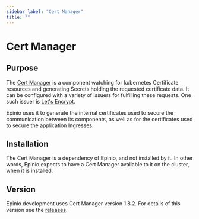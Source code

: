 ```yaml
---
sidebar_label: "Cert Manager"
title: ""
---
```


<head>
  <link rel="canonical" href="https://docs.epinio.io/references/cert-manager"/>
</head>

# Cert Manager

## Purpose

The [Cert Manager](https://cert-manager.io/) is a component watching for kubernetes
Certificate resources and generating Secrets holding the requested certificate data. It
can be configured with a variety of issuers for fulfilling these requests. One such
issuer is [Let's Encrypt](https://letsencrypt.org/).

Epinio uses it to generate the internal certificates used to secure the communication
between its components, as well as for the certificates used to secure the application
Ingresses.

## Installation

The Cert Manager is a dependency of Epinio, and not installed by it.  In other words,
Epinio expects to have a Cert Manager available to it on the cluster, when it is
installed.

## Version

Epinio development uses Cert Manager version 1.8.2.  For details of this version see the
[releases](https://cert-manager.io/docs/installation/supported-releases/).
